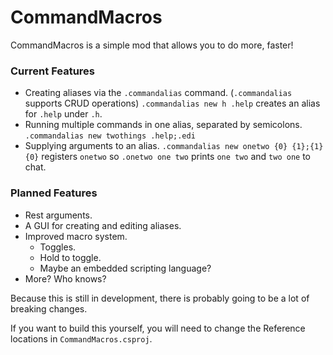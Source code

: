 # CommandMacros
CommandMacros is a simple mod that allows you to do more, faster!

### Current Features
- Creating aliases via the `.commandalias` command. (`.commandalias` supports CRUD operations)
`.commandalias new h .help` creates an alias for `.help` under `.h`.
- Running multiple commands in one alias, separated by semicolons.
`.commandalias new twothings .help;.edi`
- Supplying arguments to an alias.
`.commandalias new onetwo {0} {1};{1} {0}` registers `onetwo` so `.onetwo one two` prints `one two` and `two one` to chat.

### Planned Features
- Rest arguments.
- A GUI for creating and editing aliases.
- Improved macro system.
	- Toggles.
	- Hold to toggle.
	- Maybe an embedded scripting language?
- More? Who knows?

Because this is still in development, there is probably going to be a lot of breaking changes.

If you want to build this yourself, you will need to change the Reference locations in `CommandMacros.csproj`.